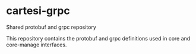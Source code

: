 # cartesi-grpc
Shared protobuf and grpc repository

This repository contains the protobuf and grpc definitions used in core and core-manage interfaces.
